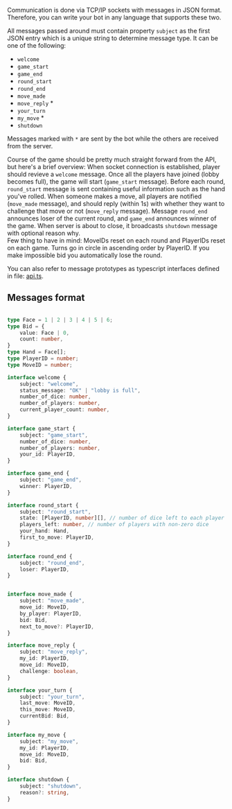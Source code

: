 

Communication is done via TCP/IP sockets with messages in JSON format. Therefore, you can write your bot in any language that supports these two.

All messages passed around must contain property `subject` as the first JSON entry which is a unique string to determine message type. It can be one of the following:

- `welcome`
- `game_start`
- `game_end`
- `round_start`
- `round_end`
- `move_made`
- `move_reply` *
- `your_turn`
- `my_move` *
- `shutdown`

Messages marked with `*` are sent by the bot while the others are received from the server.

Course of the game should be pretty much straight forward from the API, but here's a brief overview: When socket connection is established, player should revieve a `welcome` message. Once all the players have joined (lobby becomes full), the game will start (`game_start` message). Before each round, `round_start` message is sent containing useful information such as the hand you've rolled. When someone makes a move, all players are notified (`move_made` message), and should reply (within 1s) with whether they want to challenge that move or not (`move_reply` message). Message `round_end` announces loser of the current round, and `game_end` announces winner of the game. When server is about to close, it broadcasts `shutdown` message with optional reason why.\
Few thing to have in mind: MoveIDs reset on each round and PlayerIDs reset on each game. Turns go in circle in ascending order by PlayerID. If you make impossible bid you automatically lose the round.

You can also refer to message prototypes as typescript interfaces defined in file: [api.ts](./server/api.ts).

## Messages format

```typescript

type Face = 1 | 2 | 3 | 4 | 5 | 6;
type Bid = {
    value: Face | 0,
    count: number,
}
type Hand = Face[];
type PlayerID = number;
type MoveID = number;

interface welcome {
    subject: "welcome",
    status_message: "OK" | "lobby is full",
    number_of_dice: number,
    number_of_players: number,
    current_player_count: number,
}

interface game_start {
    subject: "game_start",
    number_of_dice: number,
    number_of_players: number,
    your_id: PlayerID,
}

interface game_end {
    subject: "game_end",
    winner: PlayerID,
}

interface round_start {
    subject: "round_start",
    state: [PlayerID, number][], // number of dice left to each player
    players_left: number, // number of players with non-zero dice
    your_hand: Hand,
    first_to_move: PlayerID,
}

interface round_end {
    subject: "round_end",
    loser: PlayerID,
}


interface move_made {
    subject: "move_made",
    move_id: MoveID,
    by_player: PlayerID,
    bid: Bid,
    next_to_move?: PlayerID,
}

interface move_reply {
    subject: "move_reply",
    my_id: PlayerID,
    move_id: MoveID,
    challenge: boolean,
}

interface your_turn {
    subject: "your_turn",
    last_move: MoveID,
    this_move: MoveID,
    currentBid: Bid,
}

interface my_move {
    subject: "my_move",
    my_id: PlayerID,
    move_id: MoveID,
    bid: Bid,
}

interface shutdown {
    subject: "shutdown",
    reason?: string,
}

```

